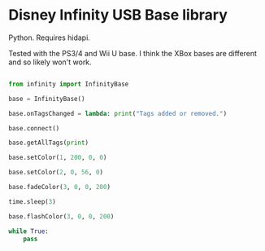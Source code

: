 Disney Infinity USB Base library 
================================

Python. Requires hidapi.

Tested with the PS3/4 and Wii U base. I think the XBox bases are different and so likely won't work.

```python

from infinity import InfinityBase

base = InfinityBase()

base.onTagsChanged = lambda: print("Tags added or removed.")

base.connect()

base.getAllTags(print)

base.setColor(1, 200, 0, 0)

base.setColor(2, 0, 56, 0)

base.fadeColor(3, 0, 0, 200)

time.sleep(3)

base.flashColor(3, 0, 0, 200)

while True:
    pass
    
```
